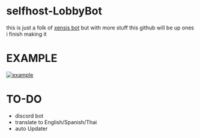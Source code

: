 # selfhost-LobbyBot
this is just a folk of [xensis bot](https://github.com/KaosDrip/Xensis) but with more stuff
this github will be up ones i finish making it


# EXAMPLE 

[![example](https://cdn.discordapp.com/attachments/964737936849526814/1012685267263557713/Untitled40_20220826062918.png)](https://discord.gg/Xqm7DaSCES)

# TO-DO
 - discord bot
 - translate to English/Spanish/Thai
 - auto Updater 
